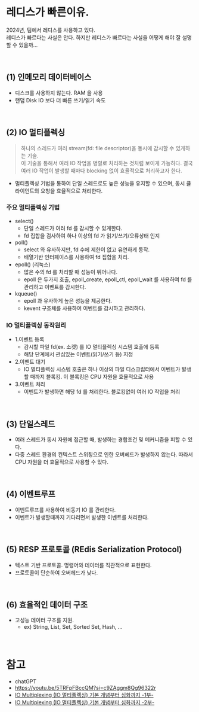 # 레디스가 빠른이유.
2024년, 팀에서 레디스를 사용하고 있다. <BR>
레디스가 빠르다는 사실은 안다. 하지만 레디스가 빠르다는 사실을 어떻게 해야 잘 설명할 수 있을까... 

<BR>

## (1) 인메모리 데이터베이스
- 디스크를 사용하지 않는다. RAM 을 사용
- 랜덤 Disk IO 보다 더 빠른 쓰기/읽기 속도

<BR>

## (2) IO 멀티플렉싱
> 하나의 스레드가 여러 stream(fd: file descriptor)을 동시에 감시할 수 있게하는 기술. <BR>
> 이 기술을 통해서 여러 IO 작업을 병렬로 처리하는 것처럼 보이게 가능하다. 결국 여러 IO 작업이 발생할 때마다 blocking 없이 효율적으로 처리하고자 한다.

- 멀티플렉싱 기법을 통하여 단일 스레드로도 높은 성능을 유지할 수 있으며, 동시 클라이언트의 요청을 효율적으로 처리한다.

### 주요 멀티플렉싱 기법
- select()
    - 단일 스레드가 여러 fd 를 감시할 수 있게한다.
    - fd 집합을 검사하여 하나 이상의 fd 가 읽기/쓰기/오류상태 인지 
- poll()
    - select 와 유사하지만, fd 수에 제한이 없고 유연하게 동작.
    - 배열기반 인터페이스를 사용하여 fd 집합을 처리.
- epoll() (리눅스)
    - 많은 수의 fd 를 처리할 때 성능이 뛰어나다.
    - epoll 은 두가지 호출, epoll_create, epoll_ctl, epoll_wait 를 사용하여 fd 를 관리하고 이벤트를 감시한다.
- kqueue() 
    - epoll 과 유사하게 높은 성능을 제공한다.
    - kevent 구조체를 사용하여 이벤트를 감시하고 관리하다.

### IO 멀티플렉싱 동작원리
- 1.이벤트 등록
    - 감시할 파일 fd(ex. 소켓) 를 IO 멀티플렉싱 시스템 호출에 등록
    - 해당 단계에서 관심있는 이벤트(읽기/쓰기 등) 지정
- 2.이벤트 대기
    - IO 멀티플렉싱 시스템 호출은 하나 이상의 파일 디스크립터에서 이벤트가 발생할 때까지 블록킹. 이 블록킹은 CPU 자원을 효율적으로 사용 
- 3.이벤트 처리
    - 이벤트가 발생하면 해당 fd 를 처리한다. 블로킹없이 여러 IO 작업을 처리

<BR>

## (3) 단일스레드
- 여러 스레드가 동시 자원에 접근할 때, 발생하는 경합조건 및 메커니즘을 피할 수 있다.
- 다중 스레드 환경의 컨텍스트 스위칭으로 인한 오버헤드가 발생하지 않는다. 따라서 CPU 자원을 더 효율적으로 사용할 수 있다.

<BR>

## (4) 이벤트루프
- 이벤트루프를 사용하여 비동기 IO 를 관리한다.
- 이벤트가 발생할때까지 기다리면서 발생한 이벤트를 처리한다.

<BR>

## (5) RESP 프로토콜 (REdis Serialization Protocol)
- 텍스트 기반 프로토콜. 명령어와 데이터를 직관적으로 표현한다.
- 프로토콜이 단순하여 오버헤드가 낮다.

<BR>

## (6) 효율적인 데이터 구조
- 고성능 데이터 구조를 지원. 
    - ex) String, List, Set, Sorted Set, Hash, ...

<BR>

# 참고
- chatGPT
- https://youtu.be/5TRFpFBccQM?si=c9ZAggm8Qg96322r
- [IO Multiplexing (IO 멀티플렉싱) 기본 개념부터 심화까지 -1부-](https://blog.naver.com/n_cloudplatform/222189669084)
- [IO Multiplexing (IO 멀티플렉싱) 기본 개념부터 심화까지 -2부-](https://blog.naver.com/n_cloudplatform/222255261317)
